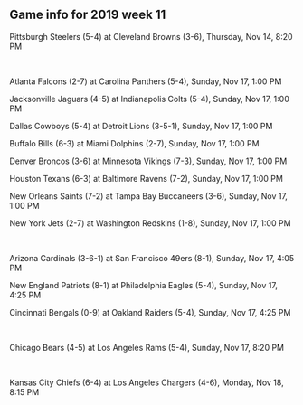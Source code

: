 ## Game info for 2019 week 11
Pittsburgh Steelers (5-4) at Cleveland Browns (3-6), Thursday, Nov 14, 8:20 PM


<br/>

Atlanta Falcons (2-7) at Carolina Panthers (5-4), Sunday, Nov 17, 1:00 PM

Jacksonville Jaguars (4-5) at Indianapolis Colts (5-4), Sunday, Nov 17, 1:00 PM

Dallas Cowboys (5-4) at Detroit Lions (3-5-1), Sunday, Nov 17, 1:00 PM

Buffalo Bills (6-3) at Miami Dolphins (2-7), Sunday, Nov 17, 1:00 PM

Denver Broncos (3-6) at Minnesota Vikings (7-3), Sunday, Nov 17, 1:00 PM

Houston Texans (6-3) at Baltimore Ravens (7-2), Sunday, Nov 17, 1:00 PM

New Orleans Saints (7-2) at Tampa Bay Buccaneers (3-6), Sunday, Nov 17, 1:00 PM

New York Jets (2-7) at Washington Redskins (1-8), Sunday, Nov 17, 1:00 PM


<br/>

Arizona Cardinals (3-6-1) at San Francisco 49ers (8-1), Sunday, Nov 17, 4:05 PM

New England Patriots (8-1) at Philadelphia Eagles (5-4), Sunday, Nov 17, 4:25 PM

Cincinnati Bengals (0-9) at Oakland Raiders (5-4), Sunday, Nov 17, 4:25 PM


<br/>

Chicago Bears (4-5) at Los Angeles Rams (5-4), Sunday, Nov 17, 8:20 PM


<br/>

Kansas City Chiefs (6-4) at Los Angeles Chargers (4-6), Monday, Nov 18, 8:15 PM

